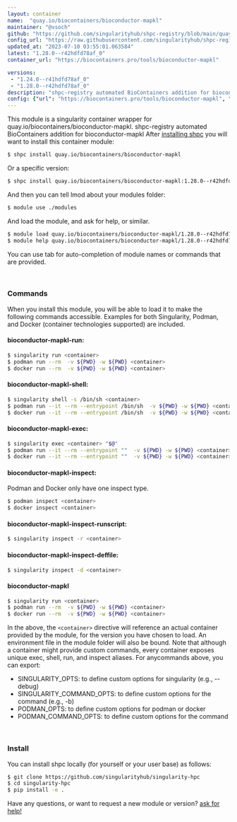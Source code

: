 ```yaml
---
layout: container
name:  "quay.io/biocontainers/bioconductor-mapkl"
maintainer: "@vsoch"
github: "https://github.com/singularityhub/shpc-registry/blob/main/quay.io/biocontainers/bioconductor-mapkl/container.yaml"
config_url: "https://raw.githubusercontent.com/singularityhub/shpc-registry/main/quay.io/biocontainers/bioconductor-mapkl/container.yaml"
updated_at: "2023-07-10 03:55:01.063584"
latest: "1.28.0--r42hdfd78af_0"
container_url: "https://biocontainers.pro/tools/bioconductor-mapkl"

versions:
 - "1.24.0--r41hdfd78af_0"
 - "1.28.0--r42hdfd78af_0"
description: "shpc-registry automated BioContainers addition for bioconductor-mapkl"
config: {"url": "https://biocontainers.pro/tools/bioconductor-mapkl", "maintainer": "@vsoch", "description": "shpc-registry automated BioContainers addition for bioconductor-mapkl", "latest": {"1.28.0--r42hdfd78af_0": "sha256:37746301500eaf496cef27e357ba79b41be773d4e647d2f0d99f814a64abe333"}, "tags": {"1.24.0--r41hdfd78af_0": "sha256:29fb5bfaf832de3f339ab9a1dd26779f0f75139a79086ab586b57554ec2a1273", "1.28.0--r42hdfd78af_0": "sha256:37746301500eaf496cef27e357ba79b41be773d4e647d2f0d99f814a64abe333"}, "docker": "quay.io/biocontainers/bioconductor-mapkl"}
---
```


This module is a singularity container wrapper for quay.io/biocontainers/bioconductor-mapkl.
shpc-registry automated BioContainers addition for bioconductor-mapkl
After [installing shpc](#install) you will want to install this container module:


```bash
$ shpc install quay.io/biocontainers/bioconductor-mapkl
```

Or a specific version:

```bash
$ shpc install quay.io/biocontainers/bioconductor-mapkl:1.28.0--r42hdfd78af_0
```

And then you can tell lmod about your modules folder:

```bash
$ module use ./modules
```

And load the module, and ask for help, or similar.

```bash
$ module load quay.io/biocontainers/bioconductor-mapkl/1.28.0--r42hdfd78af_0
$ module help quay.io/biocontainers/bioconductor-mapkl/1.28.0--r42hdfd78af_0
```

You can use tab for auto-completion of module names or commands that are provided.

<br>

### Commands

When you install this module, you will be able to load it to make the following commands accessible.
Examples for both Singularity, Podman, and Docker (container technologies supported) are included.

#### bioconductor-mapkl-run:

```bash
$ singularity run <container>
$ podman run --rm  -v ${PWD} -w ${PWD} <container>
$ docker run --rm  -v ${PWD} -w ${PWD} <container>
```

#### bioconductor-mapkl-shell:

```bash
$ singularity shell -s /bin/sh <container>
$ podman run --it --rm --entrypoint /bin/sh  -v ${PWD} -w ${PWD} <container>
$ docker run --it --rm --entrypoint /bin/sh  -v ${PWD} -w ${PWD} <container>
```

#### bioconductor-mapkl-exec:

```bash
$ singularity exec <container> "$@"
$ podman run --it --rm --entrypoint ""  -v ${PWD} -w ${PWD} <container> "$@"
$ docker run --it --rm --entrypoint ""  -v ${PWD} -w ${PWD} <container> "$@"
```

#### bioconductor-mapkl-inspect:

Podman and Docker only have one inspect type.

```bash
$ podman inspect <container>
$ docker inspect <container>
```

#### bioconductor-mapkl-inspect-runscript:

```bash
$ singularity inspect -r <container>
```

#### bioconductor-mapkl-inspect-deffile:

```bash
$ singularity inspect -d <container>
```



#### bioconductor-mapkl

```bash
$ singularity run <container>
$ podman run --rm  -v ${PWD} -w ${PWD} <container>
$ docker run --rm  -v ${PWD} -w ${PWD} <container>
```


In the above, the `<container>` directive will reference an actual container provided
by the module, for the version you have chosen to load. An environment file in the
module folder will also be bound. Note that although a container
might provide custom commands, every container exposes unique exec, shell, run, and
inspect aliases. For anycommands above, you can export:

 - SINGULARITY_OPTS: to define custom options for singularity (e.g., --debug)
 - SINGULARITY_COMMAND_OPTS: to define custom options for the command (e.g., -b)
 - PODMAN_OPTS: to define custom options for podman or docker
 - PODMAN_COMMAND_OPTS: to define custom options for the command

<br>

### Install

You can install shpc locally (for yourself or your user base) as follows:

```bash
$ git clone https://github.com/singularityhub/singularity-hpc
$ cd singularity-hpc
$ pip install -e .
```

Have any questions, or want to request a new module or version? [ask for help!](https://github.com/singularityhub/singularity-hpc/issues)